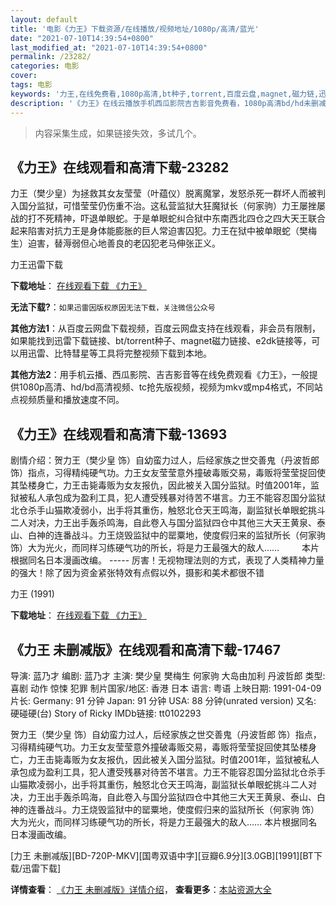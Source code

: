 ```yaml
---
layout: default
title: '电影《力王》下载资源/在线播放/视频地址/1080p/高清/蓝光'
date: "2021-07-10T14:39:54+0800"
last_modified_at: "2021-07-10T14:39:54+0800"
permalink: /23282/
categories: 电影
cover:
tags: 电影
keywords: '力王,在线免费看,1080p高清,bt种子,torrent,百度云盘,magnet,磁力链,迅雷下载资源'
description: '《力王》在线云播放手机西瓜影院吉吉影音免费看，1080p高清bd/hd未删减完整版和tc抢先枪版，mkv/mp4格式，附带bt/torrent种子、magnet/磁力链、百度云盘、网盘资源迅雷下载链接'
---
```


>内容采集生成，如果链接失效，多试几个。


## 《力王》在线观看和高清下载-23282

力王（樊少皇）为拯救其女友莹莹（叶蕴仪）脱离魔掌，发怒杀死一群坏人而被判入国分监狱，可惜莹莹仍伤重不治。这私营监狱大狂魔狱长（何家驹）力王屡挫屡战的打不死精神，吓退单眼蛇。于是单眼蛇纠合狱中东南西北四仓之四大天王联合起来陷害对抗力王是身体能膨胀的巨人常迫害囚犯。力王在狱中被单眼蛇（樊梅生）迫害，替溽弱但心地善良的老囚犯老马伸张正义。


力王迅雷下载

**下载地址**： [在线观看下载 《力王》](https://www.993dy.com//vod-detail-id-24978.html) 


**无法下载?**：`如果迅雷因版权原因无法下载，关注微信公众号 `

**其他方法1**：从百度云网盘下载视频，百度云网盘支持在线观看，非会员有限制，如果能找到迅雷下载链接、bt/torrent种子、magnet磁力链接、e2dk链接等，可以用迅雷、比特彗星等工具将完整视频下载到本地。

**其他方法2**：用手机云播、西瓜影院、吉吉影音等在线免费观看《力王》，一般提供1080p高清、hd/bd高清视频、tc抢先版视频，视频为mkv或mp4格式，不同站点视频质量和播放速度不同。


## 《力王》在线观看和高清下载-13693

剧情介绍：贺力王（樊少皇 饰）自幼蛮力过人，后经家族之世交善鬼（丹波哲郎 饰）指点，习得精纯硬气功。力王女友莹莹意外撞破毒贩交易，毒贩将莹莹捉回使其坠楼身亡，力王击毙毒贩为女友报仇，因此被关入国分监狱。时值2001年，监狱被私人承包成为盈利工具，犯人遭受残暴对待苦不堪言。力王不能容忍国分监狱北仓杀手山猫欺凌弱小，出手将其重伤，触怒北仓天王鸣海，副监狱长单眼蛇挑斗二人对决，力王出手轰杀鸣海，自此卷入与国分监狱四仓中其他三大天王黄泉、泰山、白神的连番战斗。力王烧毁监狱中的罂粟地，使度假归来的监狱所长（何家驹 饰）大为光火，而同样习练硬气功的所长，将是力王最强大的敌人……  　　本片根据同名日本漫画改编。 ----- 厉害！无视物理法则的方式，表现了人类精神力量的强大！除了因为资金紧张特效有点假以外，摄影和美术都很不错


力王 (1991)

**下载地址**： [在线观看下载 《力王》](https://www.btbtdy.me/btdy/dy5647.html) 


## 《力王 未删减版》在线观看和高清下载-17467

导演: 蓝乃才 编剧: 蓝乃才 主演: 樊少皇 樊梅生 何家驹 大岛由加利 丹波哲郎 类型: 喜剧 动作 惊悚 犯罪 制片国家/地区: 香港 日本 语言: 粤语 上映日期: 1991-04-09 片长: Germany: 91 分钟 Japan: 91 分钟 USA: 88 分钟(unrated version) 又名: 硬碰硬(台) Story of Ricky IMDb链接: tt0102293

贺力王（樊少皇 饰）自幼蛮力过人，后经家族之世交善鬼（丹波哲郎 饰）指点，习得精纯硬气功。力王女友莹莹意外撞破毒贩交易，毒贩将莹莹捉回使其坠楼身亡，力王击毙毒贩为女友报仇，因此被关入国分监狱。时值2001年，监狱被私人承包成为盈利工具，犯人遭受残暴对待苦不堪言。力王不能容忍国分监狱北仓杀手山猫欺凌弱小，出手将其重伤，触怒北仓天王鸣海，副监狱长单眼蛇挑斗二人对决，力王出手轰杀鸣海，自此卷入与国分监狱四仓中其他三大天王黄泉、泰山、白神的连番战斗。力王烧毁监狱中的罂粟地，使度假归来的监狱所长（何家驹 饰）大为光火，而同样习练硬气功的所长，将是力王最强大的敌人…… 本片根据同名日本漫画改编。


[力王 未删减版][BD-720P-MKV][国粤双语中字][豆瓣6.9分][3.0GB][1991][BT下载/迅雷下载]

**详情查看**： [《力王 未删减版》详情介绍](/movie/17467/)， **查看更多**：[本站资源大全](/movie/t/all/)

